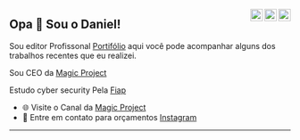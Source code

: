 <a href="https://https://www.behance.net/danndesigner" target="_blank" rel="nofollow"><img align="right" alt="Daniel's Bahance" width="22px" src="https://cdn.jsdelivr.net/npm/simple-icons@v3/icons/behance.svg" /></a><a href="https://www.instagram.com/_d44nn/" target="_blank" rel="nofollow"><img align="right" alt="Daniel's Insta" width="22px" src="https://cdn.jsdelivr.net/npm/simple-icons@v3/icons/instagram.svg" /></a><a href="https://www.youtube.com/channel/UCsyEbzAIPKnwC1zfoZRD6ig" target="_blank" rel="nofollow"><img align="right" alt="Daniel's Youtube" width="22px" src="https://cdn.jsdelivr.net/npm/simple-icons@v3/icons/youtube.svg" /></a>  

## Opa 👋 Sou o Daniel! 
Sou editor Profissonal [Portifólio](https://youtube.com/playlist?list=PLMA0gtqH-juLI7QsaHgHn1bx47p5_-0sT) aqui você pode acompanhar alguns dos trabalhos recentes que eu realizei.

Sou CEO da [Magic Project](https://www.instagram.com/magic.project_/) 

Estudo cyber security Pela [Fiap](https://www.fiap.com.br)

- 🌐 Visite o Canal da [Magic Project](https://www.youtube.com/channel/UCb_uumX85uFcOWizyOl39dA) 
- 👋 Entre em contato para orçamentos [Instagram](https://www.instagram.com/_d44nn/)
---
</p>
